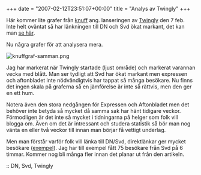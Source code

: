 +++
date = "2007-02-12T23:51:07+00:00"
title = "Analys av Twingly"
+++

Här kommer lite grafer från [knuff][1] ang. lanseringen av [Twingly][2] den 7 feb. Inte helt oväntat så har länkningen till DN och Svd ökat markant, det kan man [se här][3].

Nu några grafer för att analysera mera.

<img id="image307" src="http://cdn.junkpile.se/2007/02/knuffgraf-samman.png" alt="knuffgraf-samman.png" />

Jag har markerat när Twingly startade (ljust område) och markerat varannan vecka med blått. Man ser tydligt att Svd har ökat markant men expressen och aftonbladet inte nödvändigtvis har tappat så många besökare. Nu finns det ingen skala på graferna så en jämförelse är inte så rättvis, men den ger en ett hum.

Notera även den stora nedgången för Expressen och Aftonbladet men det behöver inte betyda så mycket då samma sak har hänt tidigare veckor. Förmodligen är det inte så mycket i tidningarna på helger som folk vill blogga om. Även om det är intressant och studera statistik så bör man nog vänta en eller två veckor till innan man börjar få vettigt underlag.

Men man förstår varför folk vill länka till DN/Svd, direktlänkar ger mycket besökare ([exempel][4]). Jag har till exempel fått 75 besökare från Svd på 6 timmar. Kommer nog bli många fler innan det planar ut från den artikeln.

:: DN, Svd, Twingly

<small></small>

 [1]: http://knuff.se
 [2]: http://www.twingly.se
 [3]: http://junkpile.se/~s/wp/2007/02/intressant/
 [4]: http://mj.barczyk.se/blog/1375/den-nya-bloggtjansten-twinglys-besokssiffror-en-hojdare
